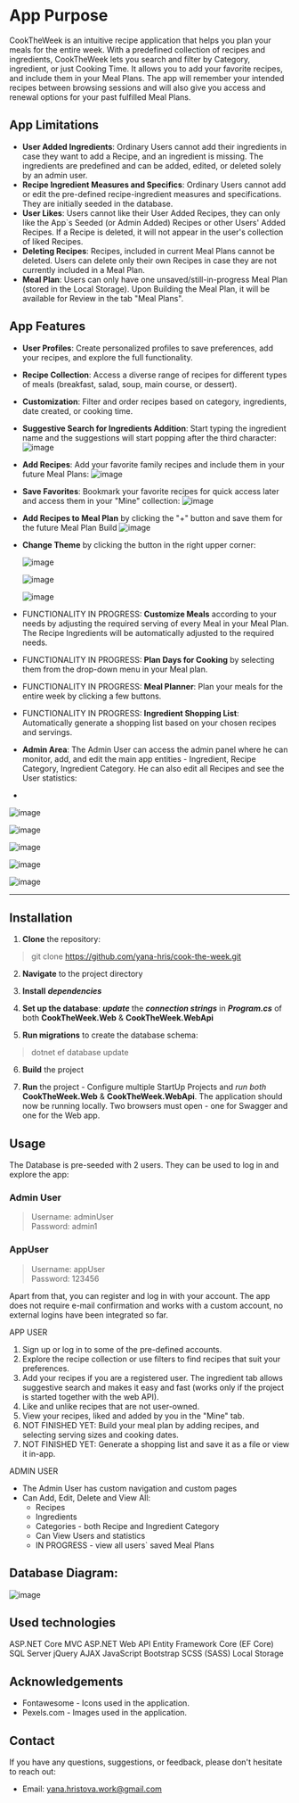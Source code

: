 # App Purpose

CookTheWeek is an intuitive recipe application that helps you plan your meals for the entire week. With a predefined collection of recipes and ingredients, CookTheWeek lets you search and filter by Category, ingredient, or just Cooking Time. It allows you to add your favorite recipes, and include them in your Meal Plans. The app will remember your intended recipes between browsing sessions and will also give you access and renewal options for your past fulfilled Meal Plans.

## App Limitations
- **User Added Ingredients**: Ordinary Users cannot add their ingredients in case they want to add a Recipe, and an ingredient is missing. The ingredients are predefined and can be added, edited, or deleted solely by an admin user.  
- **Recipe Ingredient Measures and Specifics**: Ordinary Users cannot add or edit the pre-defined recipe-ingredient measures and specifications. They are initially seeded in the database.  
- **User Likes**: Users cannot like their User Added Recipes, they can only like the App`s Seeded (or Admin Added) Recipes or other Users' Added Recipes. If a Recipe is deleted, it will not appear in the user's collection of liked Recipes.  
- **Deleting Recipes**: Recipes, included in current Meal Plans cannot be deleted. Users can delete only their own Recipes in case they are not currently included in a Meal Plan.  
- **Meal Plan**: Users can only have one unsaved/still-in-progress Meal Plan (stored in the Local Storage). Upon Building the Meal Plan, it will be available for Review in the tab "Meal Plans".  

## App Features

- **User Profiles**: Create personalized profiles to save preferences, add your recipes, and explore the full functionality. 
- **Recipe Collection**: Access a diverse range of recipes for different types of meals (breakfast, salad, soup, main course, or dessert).
- **Customization**: Filter and order recipes based on category, ingredients, date created, or cooking time. 
- **Suggestive Search for Ingredients Addition**: Start typing the ingredient name and the suggestions will start popping after the third character:  
  ![image](https://github.com/yana-hris/cook-the-week/assets/8995553/999e2d3f-238e-4553-b21f-f4db8ed15aa4)


  
  
- **Add Recipes**: Add your favorite family recipes and include them in your future Meal Plans:
![image](https://github.com/yana-hris/cook-the-week/assets/8995553/23cdc1e1-3e83-459a-af29-04a91080b41b)




- **Save Favorites**: Bookmark your favorite recipes for quick access later and access them in your "Mine" collection:
  ![image](https://github.com/yana-hris/cook-the-week/assets/8995553/9d1bfd81-8312-4526-81a3-78c183e16e30)


  
  
- **Add Recipes to Meal Plan** by clicking the "+" button and save them for the future Meal Plan Build
![image](https://github.com/yana-hris/cook-the-week/assets/8995553/9710cc0c-7eb7-4ba6-9982-029bfc0cfcbb)

- **Change Theme** by clicking the button in the right upper corner:
  
  ![image](https://github.com/yana-hris/cook-the-week/assets/8995553/b39816bf-9de9-401a-a13b-f9d8652ff2f7)

  ![image](https://github.com/yana-hris/cook-the-week/assets/8995553/26be14c6-18df-40e5-8ac9-cad24c639094)

  ![image](https://github.com/yana-hris/cook-the-week/assets/8995553/83b80015-716b-41dd-b000-6afe730ccc16)



- FUNCTIONALITY IN PROGRESS: **Customize Meals** according to your needs by adjusting the required serving of every Meal in your Meal Plan. The Recipe Ingredients will be automatically adjusted to the required needs.
- FUNCTIONALITY IN PROGRESS: **Plan Days for Cooking** by selecting them from the drop-down menu in your Meal plan.
- FUNCTIONALITY IN PROGRESS: **Meal Planner**: Plan your meals for the entire week by clicking a few buttons.
- FUNCTIONALITY IN PROGRESS: **Ingredient Shopping List**: Automatically generate a shopping list based on your chosen recipes and servings.
- **Admin Area**: The Admin User can access the admin panel where he can monitor, add, and edit the main app entities - Ingredient, Recipe Category, Ingredient Category. He can also edit all Recipes and see the User statistics:
- 
![image](https://github.com/yana-hris/cook-the-week/assets/8995553/f855d808-2c42-4c48-9782-c73cd23fa190)

![image](https://github.com/yana-hris/cook-the-week/assets/8995553/c20c7353-032a-4074-b519-7c3b9b123151)  

![image](https://github.com/yana-hris/cook-the-week/assets/8995553/bf44d8f3-ff66-4929-ba44-fa40a9a17bbf)  

![image](https://github.com/yana-hris/cook-the-week/assets/8995553/4e772a09-b4c3-4198-a899-ff2796ebd775)  

![image](https://github.com/yana-hris/cook-the-week/assets/8995553/7df0c93b-7fc0-4492-bea4-76957e0cd431)  


---



## Installation

1. **Clone** the repository:  
> git clone https://github.com/yana-hris/cook-the-week.git

2. **Navigate** to the project directory  

3. **Install** ***dependencies*** 

4. **Set up the database**: ***update*** the ***connection strings*** in ***Program.cs*** of both **CookTheWeek.Web** & **CookTheWeek.WebApi** 

5. **Run migrations** to create the database schema:  
> dotnet ef database update

6. **Build** the project

7. **Run** the project - Configure multiple StartUp Projects and *run both* **CookTheWeek.Web** & **CookTheWeek.WebApi**. The application should now be running locally. Two browsers must open - one for Swagger and one for the Web app.

## Usage

The Database is pre-seeded with 2 users. They can be used to log in and explore the app:

### Admin User  
> Username: adminUser  
> Password: admin1  

### AppUser  
> Username: appUser  
> Password: 123456  

Apart from that, you can register and log in with your account. The app does not require e-mail confirmation and works with a custom account, no external logins have been integrated so far.

APP USER  
1. Sign up or log in to some of the pre-defined accounts.  
2. Explore the recipe collection or use filters to find recipes that suit your preferences.  
3. Add your recipes if you are a registered user. The ingredient tab allows suggestive search and makes it easy and fast (works only if the project is started together with the web API).  
4. Like and unlike recipes that are not user-owned.  
5. View your recipes, liked and added by you in the "Mine" tab.  
6. NOT FINISHED YET: Build your meal plan by adding recipes, and selecting serving sizes and cooking dates.  
7. NOT FINISHED YET: Generate a shopping list and save it as a file or view it in-app.  

ADMIN USER  
- The Admin User has custom navigation and custom pages
- Can Add, Edit, Delete and View All:
   - Recipes
   - Ingredients
   - Categories - both Recipe and Ingredient Category
   - Can View Users and statistics
   - IN PROGRESS - view all users` saved Meal Plans

## Database Diagram:
![image](https://github.com/yana-hris/cook-the-week/assets/8995553/7aba1633-3c52-4146-8b0b-84108ae54c2a)

## Used technologies
ASP.NET Core MVC
ASP.NET Web API
Entity Framework Core (EF Core)
SQL Server
jQuery
AJAX
JavaScript
Bootstrap
SCSS (SASS)
Local Storage

## Acknowledgements

- Fontawesome - Icons used in the application.
- Pexels.com - Images used in the application.

## Contact

If you have any questions, suggestions, or feedback, please don't hesitate to reach out:

- Email: yana.hristova.work@gmail.com

